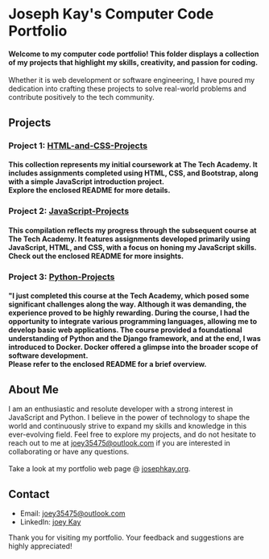 # Joseph Kay's Computer Code Portfolio

#### Welcome to my computer code portfolio! This folder displays a collection of my projects that highlight my skills, creativity, and passion for coding. 
Whether it is web development or software engineering, I have poured my dedication into crafting these projects to solve real-world problems and contribute positively to the tech community.

## Projects

### Project 1: [HTML-and-CSS-Projects](HTML-and-CSS-Projects)

#### This collection represents my initial coursework at The Tech Academy. It includes assignments completed using HTML, CSS, and Bootstrap, along with a simple JavaScript introduction project.<br>Explore the enclosed README for more details.

### Project 2: [JavaScript-Projects](JavaScript-Projects)

#### This compilation reflects my progress through the subsequent course at The Tech Academy. It features assignments developed primarily using JavaScript, HTML, and CSS, with a focus on honing my JavaScript skills.<br>Check out the enclosed README for more insights.

### Project 3: [Python-Projects](Python-Projects)

#### "I just completed this course at the Tech Academy, which posed some significant challenges along the way. Although it was demanding, the experience proved to be highly rewarding. During the course, I had the opportunity to integrate various programming languages, allowing me to develop basic web applications. The course provided a foundational understanding of Python and the Django framework, and at the end, I was introduced to Docker. Docker offered a glimpse into the broader scope of software development.<br>Please refer to the enclosed README for a brief overview.

## About Me

I am an enthusiastic and resolute developer with a strong interest in JavaScript and Python. I believe in the power of technology to shape the world and continuously strive to expand my skills and knowledge in this ever-evolving field. Feel free to explore my projects, and do not hesitate to reach out to me at joey35475@outlook.com if you are interested in collaborating or have any questions.<br><br>Take a look at my portfolio web page @ [josephkay.org](http://josephkay.org/). 

## Contact

- Email: joey35475@outlook.com
- LinkedIn: [joey Kay](https://www.linkedin.com/in/joey-kay-41322927b/)

Thank you for visiting my portfolio. Your feedback and suggestions are highly appreciated!






